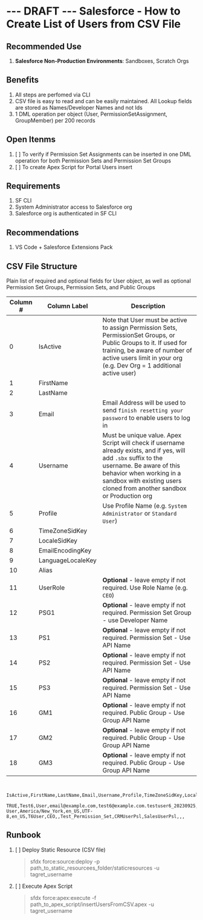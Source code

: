 # --- DRAFT --- Salesforce - How to Create List of Users from CSV File

## Recommended Use

1. **Salesforce Non-Production Environments**: Sandboxes, Scratch Orgs

## Benefits

1. All steps are perfomed via CLI
2. CSV file is easy to read and can be easily maintained. All Lookup fields are stored as Names/Developer Names and not Ids
3. 1 DML operation per object (User, PermissionSetAssignment, GroupMember) per 200 records

## Open Itenms

1. [ ] To verify if Permission Set Assignments can be inserted in one DML operation for both Permission Sets and Permission Set Groups
2. [ ] To create Apex Script for Portal Users insert

## Requirements

1. SF CLI
2. System Administrator access to Salesforce org
3. Salesforce org is authenticated in SF CLI

## Recommendations

1. VS Code + Salesforce Extensions Pack

## CSV File Structure

Plain list of required and optional fields for User object, as well as optional Permission Set Groups, Permission Sets, and Public Groups

|Column #|Column Label|Description|
|-|-|-|
|0|IsActive|Note that User must be active to assign Permission Sets, PermissionSet Groups, or Public Groups to it. If used for training, be aware of number of active users limit in your org (e.g. Dev Org = 1 additional active user)|
|1|FirstName||
|2|LastName||
|3|Email|Email Address will be used to send `finish resetting your password` to enable users to log in|
|4|Username|Must be unique value. Apex Script will check if username already exists, and if yes, will add `.sbx` suffix to the username. Be aware of this behavior when working in a sandbox with existing users cloned from another sandbox or Production org|
|5|Profile|Use Profile Name (e.g. `System Administrator` or `Standard User`)|
|6|TimeZoneSidKey||
|7|LocaleSidKey||
|8|EmailEncodingKey||
|9|LanguageLocaleKey||
|10|Alias||
|11|UserRole|**Optional** - leave empty if not required. Use Role Name (e.g. `CEO`)|
|12|PSG1|**Optional** - leave empty if not required. Permission Set Group - use Developer Name|
|13|PS1|**Optional** - leave empty if not required. Permission Set - Use API Name|
|14|PS2|**Optional** - leave empty if not required. Permission Set - Use API Name|
|15|PS3|**Optional** - leave empty if not required. Permission Set - Use API Name|
|16|GM1|**Optional** - leave empty if not required. Public Group - Use Group API Name|
|17|GM2|**Optional** - leave empty if not required. Public Group - Use Group API Name|
|18|GM3|**Optional** - leave empty if not required. Public Group - Use Group API Name|

```CSV

    IsActive,FirstName,LastName,Email,Username,Profile,TimeZoneSidKey,LocaleSidKey,EmailEncodingKey,LanguageLocaleKey,Alias,UserRole,PSG1,PS1,PS2,PS3,GM1,GM2,GM3
    TRUE,Test6,User,email@example.com,test6@example.com.testuser6_20230925,Standard User,America/New_York,en_US,UTF-8,en_US,T6User,CEO,,Test_Permission_Set,CRMUserPsl,SalesUserPsl,,,

```

## Runbook

1. [ ] Deploy Static Resource (CSV file)
    >  sfdx force:source:deploy -p path_to_static_resourcees_folder/staticresources -u tagret_username
2. [ ] Execute Apex Script
    > sfdx force:apex:execute -f path_to_apex_script/insertUsersFromCSV.apex -u tagret_username